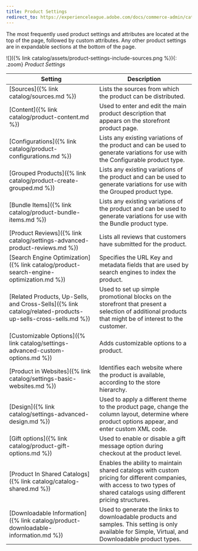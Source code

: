 ```yaml
---
title: Product Settings
redirect_to: https://experienceleague.adobe.com/docs/commerce-admin/catalog/products/product-create.html
---
```


The most frequently used product settings and attributes are located at the top of the page, followed by custom attributes. Any other product settings are in expandable sections at the bottom of the page.

![]({% link catalog/assets/product-settings-include-sources.png %}){: .zoom}
_Product Settings_

|Setting|Description|
|--- |--- |
|[Sources]({% link catalog/sources.md %})|Lists the sources from which the product can be distributed.|
|[Content]({% link catalog/product-content.md %})|Used to enter and edit the main product description that appears on the storefront product page.|
|[Configurations]({% link catalog/product-configurations.md %})| Lists any existing variations of the product and can be used to generate variations for use with the Configurable product type.|
|[Grouped Products]({% link catalog/product-create-grouped.md %})|Lists any existing variations of the product and can be used to generate variations for use with the Grouped product type.|
|[Bundle Items]({% link catalog/product-bundle-items.md %})|Lists any existing variations of the product and can be used to generate variations for use with the Bundle product type.|
|[Product Reviews]({% link catalog/settings-advanced-product-reviews.md %})|Lists all reviews that customers have submitted for the product.|
|[Search Engine Optimization]({% link catalog/product-search-engine-optimization.md %})|Specifies the URL Key and metadata fields that are used by search engines to index the product.|
|[Related Products, Up-Sells, and Cross-Sells]({% link catalog/related-products-up-sells-cross-sells.md %})|Used to set up simple promotional blocks on the storefront that present a selection of additional products that might be of interest to the customer.|
|[Customizable Options]({% link catalog/settings-advanced-custom-options.md %})|Adds customizable options to a product.|
|[Product in Websites]({% link catalog/settings-basic-websites.md %})| Identifies each website where the product is available, according to the store hierarchy.|
|[Design]({% link catalog/settings-advanced-design.md %})|Used to apply a different theme to the product page, change the column layout, determine where product options appear, and enter custom XML code.|
|[Gift options]({% link catalog/product-gift-options.md %})|Used to enable or disable a gift message option during checkout at the product level.|
|<span class="b2b-only">[Product In Shared Catalogs]({% link catalog/catalog-shared.md %})</span>| Enables the ability to maintain shared catalogs with custom pricing for different companies, with access to two types of shared catalogs using different pricing structures.|
|[Downloadable Information]({% link catalog/product-downloadable-information.md %})|Used to generate the links to downloadable products and samples. This setting is only available for Simple, Virtual, and Downloadable product types.|
